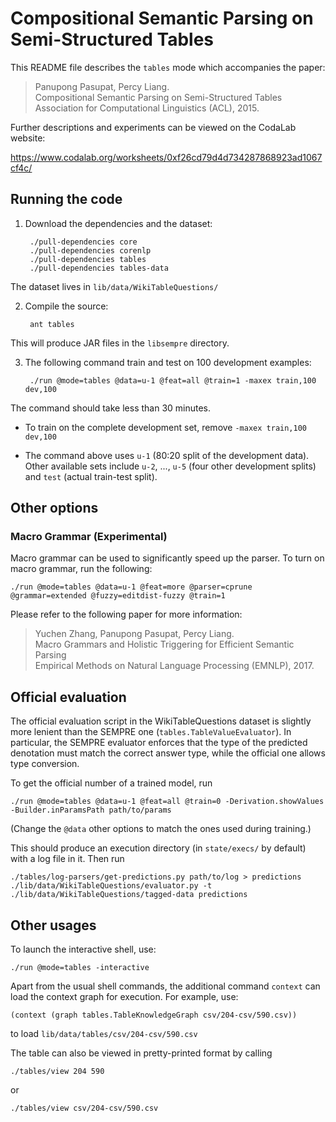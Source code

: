 Compositional Semantic Parsing on Semi-Structured Tables
========================================================

This README file describes the `tables` mode which accompanies the paper:

> Panupong Pasupat, Percy Liang.  
> Compositional Semantic Parsing on Semi-Structured Tables  
> Association for Computational Linguistics (ACL), 2015.

Further descriptions and experiments can be viewed on the CodaLab website:

https://www.codalab.org/worksheets/0xf26cd79d4d734287868923ad1067cf4c/

Running the code
----------------

1. Download the dependencies and the dataset:

        ./pull-dependencies core
        ./pull-dependencies corenlp
        ./pull-dependencies tables
        ./pull-dependencies tables-data

  The dataset lives in `lib/data/WikiTableQuestions/`

2. Compile the source:

        ant tables

  This will produce JAR files in the `libsempre` directory.

3. The following command train and test on 100 development examples:

        ./run @mode=tables @data=u-1 @feat=all @train=1 -maxex train,100 dev,100

  The command should take less than 30 minutes.

  * To train on the complete development set, remove `-maxex train,100 dev,100`

  * The command above uses `u-1` (80:20 split of the development data).
  Other available sets include `u-2`, ..., `u-5` (four other development splits)
  and `test` (actual train-test split).

Other options
-------------

### Macro Grammar (Experimental)

Macro grammar can be used to significantly speed up the parser.
To turn on macro grammar, run the following:

    ./run @mode=tables @data=u-1 @feat=more @parser=cprune @grammar=extended @fuzzy=editdist-fuzzy @train=1

Please refer to the following paper for more information:

> Yuchen Zhang, Panupong Pasupat, Percy Liang.  
> Macro Grammars and Holistic Triggering for Efficient Semantic Parsing  
> Empirical Methods on Natural Language Processing (EMNLP), 2017.

Official evaluation
-------------------

The official evaluation script in the WikiTableQuestions dataset is slightly
more lenient than the SEMPRE one (`tables.TableValueEvaluator`).
In particular, the SEMPRE evaluator enforces that the type of the predicted
denotation must match the correct answer type, while the official one allows
type conversion.

To get the official number of a trained model, run

    ./run @mode=tables @data=u-1 @feat=all @train=0 -Derivation.showValues -Builder.inParamsPath path/to/params

(Change the `@data` other options to match the ones used during training.)

This should produce an execution directory (in `state/execs/` by default)
with a log file in it. Then run

    ./tables/log-parsers/get-predictions.py path/to/log > predictions
    ./lib/data/WikiTableQuestions/evaluator.py -t ./lib/data/WikiTableQuestions/tagged-data predictions

Other usages
------------

To launch the interactive shell, use:

    ./run @mode=tables -interactive

Apart from the usual shell commands, the additional command `context`
can load the context graph for execution. For example, use:

    (context (graph tables.TableKnowledgeGraph csv/204-csv/590.csv))

to load `lib/data/tables/csv/204-csv/590.csv`

The table can also be viewed in pretty-printed format by calling

    ./tables/view 204 590

or

    ./tables/view csv/204-csv/590.csv
